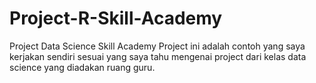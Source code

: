 # Project-R-Skill-Academy
Project Data Science Skill Academy
Project ini adalah contoh yang saya kerjakan sendiri sesuai yang saya tahu mengenai project dari kelas data science yang diadakan ruang guru.
